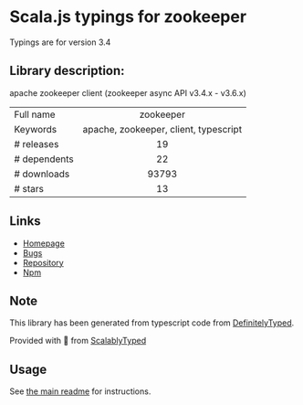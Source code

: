 
# Scala.js typings for zookeeper

Typings are for version 3.4

## Library description:
apache zookeeper client (zookeeper async API v3.4.x - v3.6.x)

|                    |                 |
| ------------------ | :-------------: |
| Full name          | zookeeper |
| Keywords           | apache, zookeeper, client, typescript |
| # releases         | 19 |
| # dependents       | 22 |
| # downloads        | 93793 |
| # stars            | 13 |

## Links
- [Homepage](https://github.com/yfinkelstein/node-zookeeper#readme)
- [Bugs](https://github.com/yfinkelstein/node-zookeeper/issues)
- [Repository](https://github.com/yfinkelstein/node-zookeeper)
- [Npm](https://www.npmjs.com/package/zookeeper)
    


## Note
This library has been generated from typescript code from [DefinitelyTyped](https://definitelytyped.org).

Provided with :purple_heart: from [ScalablyTyped](https://github.com/oyvindberg/ScalablyTyped)

## Usage
See [the main readme](../../readme.md) for instructions.


